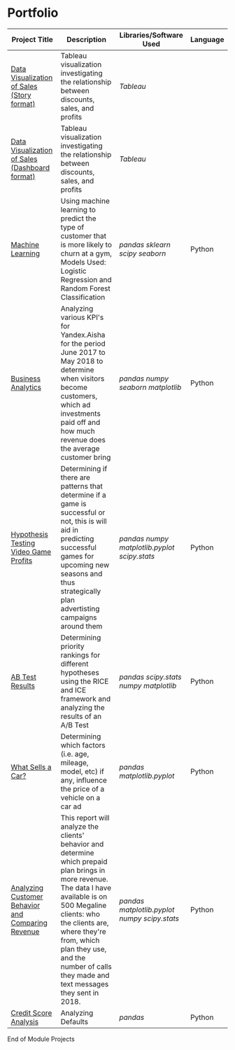 # Portfolio

| Project Title  | Description | Libraries/Software Used | Language |
| ------------- | ------------- |-------------| -------------|
| [Data Visualization of Sales (Story format)](https://public.tableau.com/shared/QFQ26XF75?:display_count=n&:origin=viz_share_link) | Tableau visualization investigating the relationship between discounts, sales, and profits | *Tableau*| |
| [Data Visualization of Sales (Dashboard format)](https://public.tableau.com/views/SupersalesDashboard_16574978506990/CustomerDashboard?:language=en-US&:display_count=n&:origin=viz_share_link) | Tableau visualization investigating the relationship between discounts, sales, and profits | *Tableau*| | 
| [Machine Learning](https://github.com/Nashkad94/Data-Analysis-Portfolio/blob/main/Machine%20Learning1.ipynb) | Using machine learning to predict the type of customer that is more likely to churn at a gym, Models Used: Logistic Regression and Random Forest Classification | *pandas* *sklearn* *scipy* *seaborn* | Python
| [Business Analytics](https://github.com/Nashkad94/Practicum-Projects/blob/main/45d123d9-931a-4f5e-a5d0-533792777791%20(1).ipynb) | Analyzing various KPI's for Yandex.Aisha for the period June 2017 to May 2018 to determine when visitors become customers, which ad investments paid off and how much revenue does the average customer bring | *pandas* *numpy* *seaborn* *matplotlib* | Python
| [Hypothesis Testing Video Game Profits](https://github.com/Nashkad94/Practicum-Projects/blob/main/Hypothesis%20Testing%20for%20Video%20Game%20Profits.ipynb) | Determining if there are patterns that determine if a game is successful or not, this is will aid in predicting successful games for upcoming new seasons and thus strategically plan advertisting campaigns around them | *pandas* *numpy* *matplotlib.pyplot* *scipy.stats* | Python
| [AB Test Results](https://github.com/Nashkad94/Data-Analysis-Portfolio/blob/main/AB%20Testing.ipynb) | Determining priority rankings for different hypotheses using the RICE and ICE framework and analyzing the results of an A/B Test | *pandas* *scipy.stats* *numpy* *matplotlib* | Python 
| [What Sells a Car?](https://github.com/Nashkad94/Practicum-Projects/blob/main/What%20Sells%20A%20Car%20.ipynb)  | Determining which factors (i.e. age, mileage, model, etc) if any, influence the price of a vehicle on a car ad  | *pandas* *matplotlib.pyplot* | Python
|[Analyzing Customer Behavior and Comparing Revenue](https://github.com/Nashkad94/Practicum-Projects/blob/main/Cell%20Phone%20Plan.ipynb) | This report will analyze the clients' behavior and determine which prepaid plan brings in more revenue. The data I have available is on 500 Megaline clients: who the clients are, where they're from, which plan they use, and the number of calls they made and text messages they sent in 2018. | *pandas* *matplotlib.pyplot* *numpy* *scipy.stats* | Python
| [Credit Score Analysis](https://github.com/Nashkad94/Practicum-Projects/blob/main/Analyzing%20Debt%20Default(1).ipynb)  | Analyzing Defaults | *pandas* | Python 
End of Module Projects
